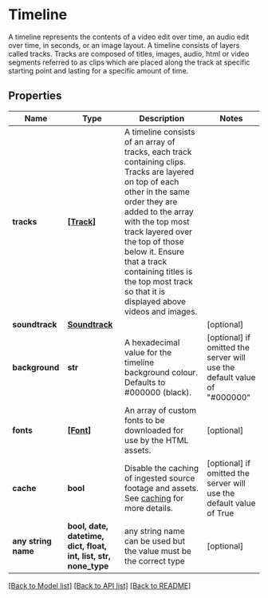 # Timeline

A timeline represents the contents of a video edit over time, an audio edit over time, in seconds, or an image layout. A timeline consists of layers called tracks. Tracks are composed of titles, images, audio, html or video segments referred to as clips which are placed along the track at specific starting point and lasting for a specific amount of time.

## Properties
Name | Type | Description | Notes
------------ | ------------- | ------------- | -------------
**tracks** | [**[Track]**](Track.md) | A timeline consists of an array of tracks, each track containing clips. Tracks are layered on top of each other in the same order they are added to the array with the top most track layered over the top of those below it. Ensure that a track containing titles is the top most track so that it is displayed above videos and images. | 
**soundtrack** | [**Soundtrack**](Soundtrack.md) |  | [optional] 
**background** | **str** | A hexadecimal value for the timeline background colour. Defaults to #000000 (black). | [optional]  if omitted the server will use the default value of "#000000"
**fonts** | [**[Font]**](Font.md) | An array of custom fonts to be downloaded for use by the HTML assets. | [optional] 
**cache** | **bool** | Disable the caching of ingested source footage and assets. See  [caching](https://shotstack.gitbook.io/docs/guides/architecting-an-application/caching) for more details. | [optional]  if omitted the server will use the default value of True
**any string name** | **bool, date, datetime, dict, float, int, list, str, none_type** | any string name can be used but the value must be the correct type | [optional]

[[Back to Model list]](../README.md#documentation-for-models) [[Back to API list]](../README.md#documentation-for-api-endpoints) [[Back to README]](../README.md)


